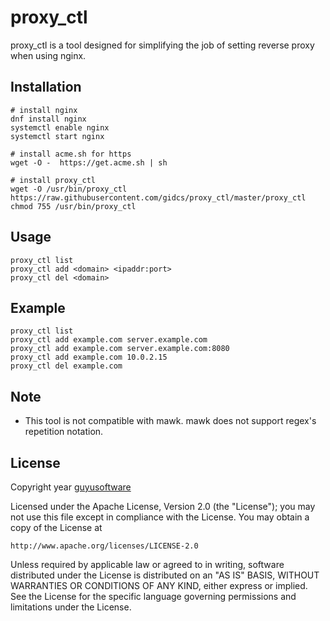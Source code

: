# proxy_ctl
proxy_ctl is a tool designed for simplifying the job of setting reverse proxy when using nginx.

## Installation
```
# install nginx
dnf install nginx
systemctl enable nginx
systemctl start nginx

# install acme.sh for https
wget -O -  https://get.acme.sh | sh

# install proxy_ctl
wget -O /usr/bin/proxy_ctl https://raw.githubusercontent.com/gidcs/proxy_ctl/master/proxy_ctl
chmod 755 /usr/bin/proxy_ctl
```

## Usage
```
proxy_ctl list
proxy_ctl add <domain> <ipaddr:port>
proxy_ctl del <domain>
```

## Example
```
proxy_ctl list
proxy_ctl add example.com server.example.com
proxy_ctl add example.com server.example.com:8080
proxy_ctl add example.com 10.0.2.15
proxy_ctl del example.com
```

## Note
- This tool is not compatible with mawk. mawk does not support regex's repetition notation.

## License

Copyright year [guyusoftware]

Licensed under the Apache License, Version 2.0 (the "License");
you may not use this file except in compliance with the License.
You may obtain a copy of the License at

    http://www.apache.org/licenses/LICENSE-2.0

Unless required by applicable law or agreed to in writing, software
distributed under the License is distributed on an "AS IS" BASIS,
WITHOUT WARRANTIES OR CONDITIONS OF ANY KIND, either express or implied.
See the License for the specific language governing permissions and
limitations under the License.

[guyusoftware]: https://www.guyusoftware.com/

